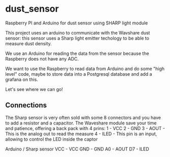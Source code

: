 # dust_sensor
Raspberry PI and Arduino for dust sensor using SHARP light module

This project uses an arduino to communicate with the Wavshare dust sensor: this sensor uses a Sharp light emitter techology to be able to measure dust density.

We use an Arduino for reading the data from the sensor because the Raspberry does not have any ADC.

We want to use the Raspberry to read data from Arduino and do some "high level" code, maybe to store data into a Postgresql database and add a grafana on this.

Let's see where we can go! 


## Connections

The Sharp sensor is very often sold with some 8 connectors and you have to add a resistor and a capacitor.
The Waveshare module save your time and patience, offering a back pack with 4 prins:
1 - VCC
2 - GND
3 - AOUT - This is the analog out to read the measure
4 - ILED - This pin is an input, allowing to control the LED inside the captor

Arduino / Sharp sensor
VCC   -   VCC
GND   -   GND
A0    -   AOUT
D7    -   ILED
